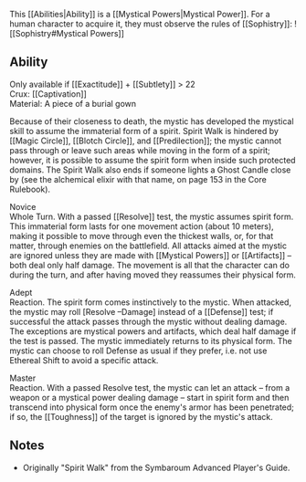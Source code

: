 This [[Abilities|Ability]] is a [[Mystical Powers|Mystical Power]]. For a human character to acquire it, they must observe the rules of [[Sophistry]]:
![[Sophistry#Mystical Powers]]
## Ability
Only available if [[Exactitude]] + [[Subtlety]] > 22<br>Crux: [[Captivation]]<br>Material: A piece of a burial gown

Because of their closeness to death, the mystic has developed the mystical skill to assume the immaterial form of a spirit. Spirit Walk is hindered by [[Magic Circle]], [[Blotch Circle]], and [[Predilection]]; the mystic cannot pass through or leave such areas while moving in the form of a spirit; however, it is possible to assume the spirit form when inside such protected domains. The Spirit Walk also ends if someone lights a Ghost Candle close by (see the alchemical elixir with that name, on page 153 in the Core Rulebook).

Novice<br>Whole Turn. With a passed [[Resolve]] test, the mystic assumes spirit form. This immaterial form lasts for one movement action (about 10 meters), making it possible to move through even the thickest walls, or, for that matter, through enemies on the battlefield. All attacks aimed at the mystic are ignored unless they are made with [[Mystical Powers]] or [[Artifacts]] – both deal only half damage. The movement is all that the character can do during the turn, and after having moved they reassumes their physical form.

Adept<br>Reaction. The spirit form comes instinctively to the mystic. When attacked, the mystic may roll \[Resolve –Damage\] instead of a [[Defense]] test; if successful the attack passes through the mystic without dealing damage. The exceptions are mystical powers and artifacts, which deal half damage if the test is passed. The mystic immediately returns to its physical form. The mystic can choose to roll Defense as usual if they prefer, i.e. not use Ethereal Shift to avoid a specific attack.

Master<br>Reaction. With a passed Resolve test, the mystic can let an attack – from a weapon or a mystical power dealing damage – start in spirit form and then transcend into physical form once the enemy's armor has been penetrated; if so, the [[Toughness]] of the target is ignored by the mystic's attack.
## Notes
* Originally "Spirit Walk" from the Symbaroum Advanced Player's Guide.